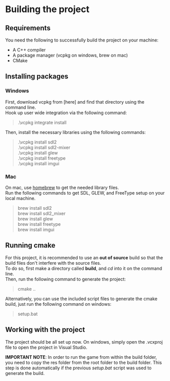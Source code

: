 # Building the project

## Requirements

You need the following to successfully build the project on your machine:

- A C++ compiler
- A package manager (vcpkg on windows, brew on mac)
- CMake

## Installing packages

### Windows

First, download vcpkg from [here] and find that directory using the command line.  
Hook up user wide integration via the following command:  
> .\vcpkg integrate install

Then, install the necessary libraries using the following commands:

> .\vcpkg install sdl2  
> .\vcpkg install sdl2-mixer  
> .\vcpkg install glew  
> .\vcpkg install freetype  
> .\vcpkg install imgui

### Mac

On mac, use [homebrew](https://brew.sh/) to get the needed library files.  
Run the following commands to get SDL, GLEW, and FreeType setup on your local machine.

> brew install sdl2  
> brew install sdl2_mixer  
> brew install glew  
> brew install freetype  
> brew install imgui  

## Running cmake

For this project, it is recommended to use an **out of source** build so that the build files don't interfere with the source files.  
To do so, first make a directory called **build**, and *cd* into it on the command line.  
Then, run the following command to generate the project:  
> cmake ..

Alternatively, you can use the included script files to generate the cmake build, just run the following command on windows:
> setup.bat

## Working with the project

The project should be all set up now. On windows, simply open the .vcxproj file to open the project in Visual Studio.

**IMPORTANT NOTE**: In order to run the game from within the build folder, you need to copy the res folder from the root folder to the build folder.
This step is done automatically if the previous *setup.bat* script was used to generate the build.
